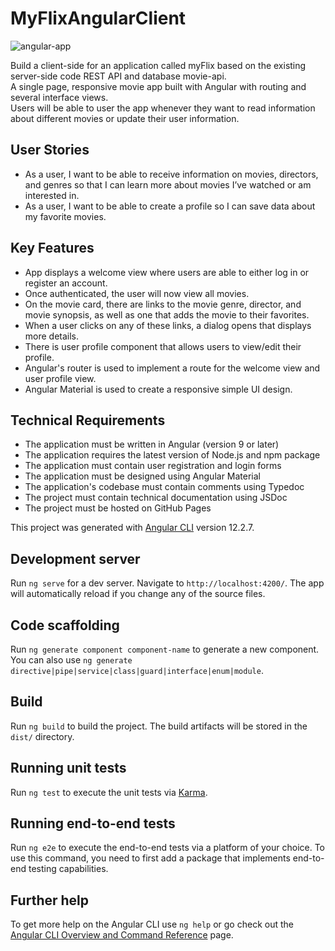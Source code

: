 # MyFlixAngularClient

![angular-app](https://user-images.githubusercontent.com/80426764/136888094-70ae00f9-0715-4ef3-a53a-6ce14445c515.gif)

Build a client-side for an application called myFlix based on the existing server-side code REST API and database movie-api. <br>
A single page, responsive movie app built with Angular with routing and several interface views. <br>
Users will be able to user the app whenever they want to read information about different movies or update their user information.<br>

## User Stories
* As a user, I want to be able to receive information on movies, directors, and genres so that I can learn more about movies I’ve watched or am interested in.<br>
* As a user, I want to be able to create a profile so I can save data about my favorite movies.<br>

## Key Features
* App displays a welcome view where users are able to either log in or register an account.<br>
* Once authenticated, the user will now view all movies.<br>
* On the movie card, there are links to the movie genre, director, and movie synopsis, as well as one that adds the movie to their favorites. <br>
* When a user clicks on any of these links, a dialog opens that displays more details.<br>
* There is user profile component that allows users to view/edit their profile.<br>
* Angular's router is used to implement a route for the welcome view and user profile view.<br>
* Angular Material is used to create a responsive simple UI design.<br>

## Technical Requirements
* The application must be written in Angular (version 9 or later)<br>
* The application requires the latest version of Node.js and npm package<br>
* The application must contain user registration and login forms<br>
* The application must be designed using Angular Material<br>
* The application's codebase must contain comments using Typedoc<br>
* The project must contain technical documentation using JSDoc<br>
* The project must be hosted on GitHub Pages<br>

This project was generated with [Angular CLI](https://github.com/angular/angular-cli) version 12.2.7.

## Development server

Run `ng serve` for a dev server. Navigate to `http://localhost:4200/`. The app will automatically reload if you change any of the source files.

## Code scaffolding

Run `ng generate component component-name` to generate a new component. You can also use `ng generate directive|pipe|service|class|guard|interface|enum|module`.

## Build

Run `ng build` to build the project. The build artifacts will be stored in the `dist/` directory.

## Running unit tests

Run `ng test` to execute the unit tests via [Karma](https://karma-runner.github.io).

## Running end-to-end tests

Run `ng e2e` to execute the end-to-end tests via a platform of your choice. To use this command, you need to first add a package that implements end-to-end testing capabilities.

## Further help

To get more help on the Angular CLI use `ng help` or go check out the [Angular CLI Overview and Command Reference](https://angular.io/cli) page.
